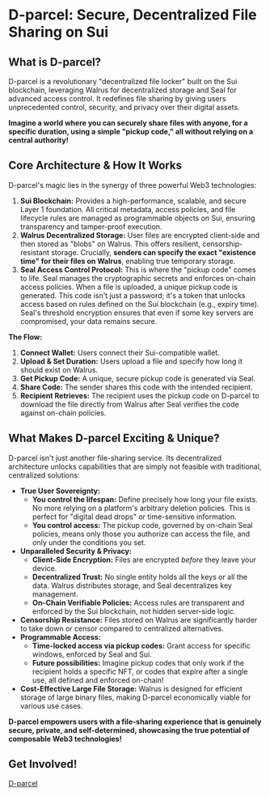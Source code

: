 # D-parcel: Secure, Decentralized File Sharing on Sui

## What is D-parcel?

D-parcel is a revolutionary "decentralized file locker" built on the Sui blockchain, leveraging Walrus for decentralized storage and Seal for advanced access control. It redefines file sharing by giving users unprecedented control, security, and privacy over their digital assets.

**Imagine a world where you can securely share files with anyone, for a specific duration, using a simple "pickup code," all without relying on a central authority!**

## Core Architecture & How It Works

D-parcel's magic lies in the synergy of three powerful Web3 technologies:

1. **Sui Blockchain:** Provides a high-performance, scalable, and secure Layer 1 foundation. All critical metadata, access policies, and file lifecycle rules are managed as programmable objects on Sui, ensuring transparency and tamper-proof execution.
2. **Walrus Decentralized Storage:** User files are encrypted client-side and then stored as "blobs" on Walrus. This offers resilient, censorship-resistant storage. Crucially, **senders can specify the exact "existence time" for their files on Walrus**, enabling true temporary storage.
3. **Seal Access Control Protocol:** This is where the "pickup code" comes to life. Seal manages the cryptographic secrets and enforces on-chain access policies. When a file is uploaded, a unique pickup code is generated. This code isn't just a password; it's a token that unlocks access based on rules defined on the Sui blockchain (e.g., expiry time). Seal's threshold encryption ensures that even if some key servers are compromised, your data remains secure.

**The Flow:**

1. **Connect Wallet:** Users connect their Sui-compatible wallet.
2. **Upload & Set Duration:** Users upload a file and specify how long it should exist on Walrus.
3. **Get Pickup Code:** A unique, secure pickup code is generated via Seal.
4. **Share Code:** The sender shares this code with the intended recipient.
5. **Recipient Retrieves:** The recipient uses the pickup code on D-parcel to download the file directly from Walrus after Seal verifies the code against on-chain policies.

## What Makes D-parcel Exciting & Unique?

D-parcel isn't just another file-sharing service. Its decentralized architecture unlocks capabilities that are simply not feasible with traditional, centralized solutions:

- **True User Sovereignty:**
  - **You control the lifespan:** Define precisely how long your file exists. No more relying on a platform's arbitrary deletion policies. This is perfect for "digital dead drops" or time-sensitive information.
  - **You control access:** The pickup code, governed by on-chain Seal policies, means only those you authorize can access the file, and only under the conditions you set.
- **Unparalleled Security & Privacy:**
  - **Client-Side Encryption:** Files are encrypted *before* they leave your device.
  - **Decentralized Trust:** No single entity holds all the keys or all the data. Walrus distributes storage, and Seal decentralizes key management.
  - **On-Chain Verifiable Policies:** Access rules are transparent and enforced by the Sui blockchain, not hidden server-side logic.
- **Censorship Resistance:** Files stored on Walrus are significantly harder to take down or censor compared to centralized alternatives.
- **Programmable Access:**
  - **Time-locked access via pickup codes:** Grant access for specific windows, enforced by Seal and Sui.
  - **Future possibilities:** Imagine pickup codes that only work if the recipient holds a specific NFT, or codes that expire after a single use, all defined and enforced on-chain!
- **Cost-Effective Large File Storage:** Walrus is designed for efficient storage of large binary files, making D-parcel economically viable for various use cases.

**D-parcel empowers users with a file-sharing experience that is genuinely secure, private, and self-determined, showcasing the true potential of composable Web3 technologies!**

## Get Involved!

[D-parcel](https://d-parcel.vercel.app/)
